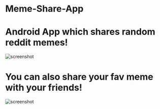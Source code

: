 # Meme-Share-App
<h1>Android App which shares random reddit memes!</h1>
<img src="https://user-images.githubusercontent.com/86239697/145979577-4530bfd1-3342-444b-843d-642e1773e4ac.png" alt="screenshot">
<h1>You can also share your fav meme with your friends!</h1>
<img src="https://user-images.githubusercontent.com/86239697/145979937-57c5fc2f-7173-494d-8c2f-580086cc746b.png" alt="screenshot">

